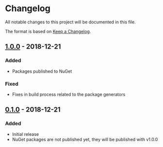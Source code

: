 # Changelog #
All notable changes to this project will be documented in this file.

The format is based on [Keep a Changelog](https://keepachangelog.com/en/1.0.0/).

## [1.0.0] - 2018-12-21 ##
### Added ###
- Packages published to NuGet

### Fixed ###
- Fixes in build process related to the package generators


## [0.1.0] - 2018-12-21 ##
### Added ###
- Initial release
- NuGet packages are not published yet, they will be published with v1.0.0

[1.0.0]: https://github.com/adamecr/Commons/compare/v0.1.0...v1.0.0
[0.1.0]: https://github.com/adamecr/Commons/releases/tag/v0.1.0
